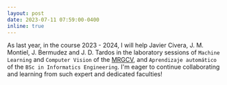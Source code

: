 ```yaml
---
layout: post
date: 2023-07-11 07:59:00-0400
inline: true
---
```


As last year, in the course 2023 - 2024, I will help Javier Civera, J. M. Montiel, J. Bermudez and J. D. Tardos in the laboratory sessions of `Machine Learning` and `Computer Vision` of the <a href="https://eina.unizar.es/MRGCV">MRGCV</a>, and `Aprendizaje automático` of the  `BSc in Informatics Engineering`.  I'm eager to continue collaborating and learning from such expert and dedicated faculties!
